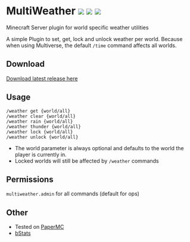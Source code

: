 MultiWeather ![](https://tokei.rs/b1/github/Maddin-M/MultiWeather?category=code) ![](https://img.shields.io/bstats/servers/11077) ![](https://img.shields.io/spiget/downloads/90642)
=================

Minecraft Server plugin for world specific weather utilities

A simple Plugin to set, get, lock and unlock weather per world. Because when using Multiverse, the default `/time` command affects all worlds.

Download
---

[Download latest release here](https://www.spigotmc.org/resources/multitime.90642/)

Usage
---

`/weather get {world/all}`  
`/weather clear {world/all}`  
`/weather rain {world/all}`  
`/weather thunder {world/all}`  
`/weather lock {world/all}`  
`/weather unlock {world/all}`

- The world parameter is always optional and defaults to the world the player is currently in.
- Locked worlds will still be affected by `/weather` commands

Permissions
---

`multiweather.admin` for all commands (default for ops)

Other
---

- Tested on [PaperMC](https://papermc.io/downloads)
- [bStats](https://bstats.org/plugin/bukkit/MultiWeather/11077)